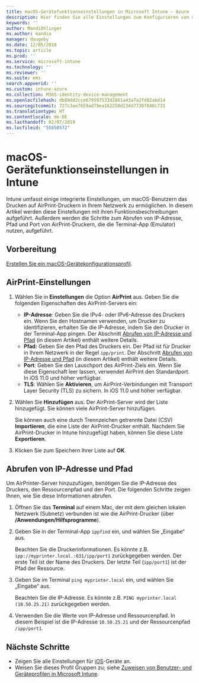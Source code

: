 ```yaml
---
title: macOS-Gerätefunktionseinstellungen in Microsoft Intune – Azure | Microsoft-Dokumentation
description: Hier finden Sie alle Einstellungen zum Konfigurieren von macOS-Geräten für AirPrint in Microsoft Intune. Beachten Sie auch die Schritte zum Abrufen der IP-Adresse, des Pfad und der Porteinstellungen eines AirPrint-Servers in Ihrem Netzwerk. Verwenden Sie diese Einstellungen in einem Gerätekonfigurationsprofil, um macOS-Geräte zur Verwendung von AirPrint-Servern in Ihrem Netzwerk zu konfigurieren.
keywords: ''
author: MandiOhlinger
ms.author: mandia
manager: dougeby
ms.date: 12/05/2018
ms.topic: article
ms.prod: ''
ms.service: microsoft-intune
ms.technology: ''
ms.reviewer: ''
ms.suite: ems
search.appverid: ''
ms.custom: intune-azure
ms.collection: M365-identity-device-management
ms.openlocfilehash: db89dd2cce679597533d2861a43a7a2fd82abd14
ms.sourcegitcommit: 727c3ae7659ad79ea162250d234d7730f840c731
ms.translationtype: HT
ms.contentlocale: de-DE
ms.lasthandoff: 02/07/2019
ms.locfileid: "55850572"
---
```

# <a name="macos-device-feature-settings-in-intune"></a>macOS-Gerätefunktionseinstellungen in Intune

Intune umfasst einige integrierte Einstellungen, um macOS-Benutzern das Drucken auf AirPrint-Druckern in Ihrem Netzwerk zu ermöglichen. In diesem Artikel werden diese Einstellungen mit ihren Funktionsbeschreibungen aufgeführt. Außerdem werden die Schritte zum Abrufen von IP-Adresse, Pfad und Port von AirPrint-Druckern, die die Terminal-App (Emulator) nutzen, aufgeführt.

## <a name="before-you-begin"></a>Vorbereitung

[Erstellen Sie ein macOS-Gerätekonfigurationsprofil](device-features-configure.md).

## <a name="airprint-settings"></a>AirPrint-Einstellungen

1. Wählen Sie in **Einstellungen** die Option **AirPrint** aus. Geben Sie die folgenden Eigenschaften des AirPrint-Servers ein:

    - **IP-Adresse**: Geben Sie die IPv4- oder IPv6-Adresse des Druckers ein. Wenn Sie den Hostnamen verwenden, um Drucker zu identifizieren, erhalten Sie die IP-Adresse, indem Sie den Drucker in der Terminal-App pingen. Der Abschnitt [Abrufen von IP-Adresse und Pfad](#get-the-ip-address-and-path) (in diesem Artikel) enthält weitere Details.
    - **Pfad:** Geben Sie den Pfad des Druckers ein. Der Pfad ist für Drucker in Ihrem Netzwerk in der Regel `ipp/print`. Der Abschnitt [Abrufen von IP-Adresse und Pfad](#get-the-ip-address-and-path) (in diesem Artikel) enthält weitere Details.
    - **Port**: Geben Sie den Lauschport des AirPrint-Ziels ein. Wenn Sie diese Eigenschaft leer lassen, verwendet AirPrint den Standardport. In iOS 11.0 und höher verfügbar.
    - **TLS**: Wählen Sie **Aktivieren**, um AirPrint-Verbindungen mit Transport Layer Security (TLS) zu sichern. In iOS 11.0 und höher verfügbar.

2. Wählen Sie **Hinzufügen** aus. Der AirPrint-Server wird der Liste hinzugefügt. Sie können viele AirPrint-Server hinzufügen.

    Sie können auch eine durch Trennzeichen getrennte Datei (CSV) **Importieren**, die eine Liste der AirPrint-Drucker enthält. Nachdem Sie AirPrint-Drucker in Intune hinzugefügt haben, können Sie diese Liste **Exportieren**.

3. Klicken Sie zum Speichern Ihrer Liste auf **OK**.

## <a name="get-the-ip-address-and-path"></a>Abrufen von IP-Adresse und Pfad

Um AirPrinter-Server hinzuzufügen, benötigen Sie die IP-Adresse des Druckers, den Ressourcenpfad und den Port. Die folgenden Schritte zeigen Ihnen, wie Sie diese Informationen abrufen.

1. Öffnen Sie das **Terminal** auf einem Mac, der mit dem gleichen lokalen Netzwerk (Subnetz) verbunden ist wie die AirPrint-Drucker (über **/Anwendungen/Hilfsprogramme**).
2. Geben Sie in der Terminal-App `ippfind` ein, und wählen Sie „Eingabe“ aus.

    Beachten Sie die Druckerinformationen. Es könnte z.B. `ipp://myprinter.local.:631/ipp/port1` zurückgegeben werden. Der erste Teil ist der Name des Druckers. Der letzte Teil (`ipp/port1`) ist der Pfad der Ressource.

3. Geben Sie im Terminal `ping myprinter.local` ein, und wählen Sie „Eingabe“ aus.

   Beachten Sie die IP-Adresse. Es könnte z.B. `PING myprinter.local (10.50.25.21)` zurückgegeben werden.

4. Verwenden Sie die Werte von IP-Adresse und Ressourcenpfad. In diesem Beispiel ist die IP-Adresse `10.50.25.21` und der Ressourcenpfad `/ipp/port1`.

## <a name="next-steps"></a>Nächste Schritte

- Zeigen Sie alle Einstellungen für [iOS](ios-device-features-settings.md)-Geräte an.
- Weisen Sie dieses Profil Gruppen zu; siehe [Zuweisen von Benutzer- und Geräteprofilen in Microsoft Intune](device-profile-assign.md).
